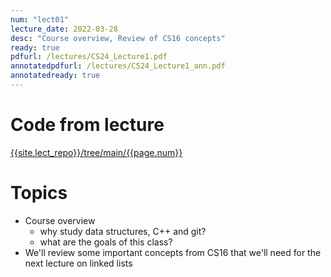 ```yaml
---
num: "lect01"
lecture_date: 2022-03-28
desc: "Course overview, Review of CS16 concepts"
ready: true
pdfurl: /lectures/CS24_Lecture1.pdf
annotatedpdfurl: /lectures/CS24_Lecture1_ann.pdf
annotatedready: true
---
```


# Code from lecture

[{{site.lect_repo}}/tree/main/{{page.num}}]({{site.lect_repo}}/tree/main/{{page.num}})


# Topics

* Course overview 
	- why study data structures, C++ and git?
	- what are the goals of this class?
* We'll review some important concepts from CS16 that we'll need for the next lecture on linked lists

